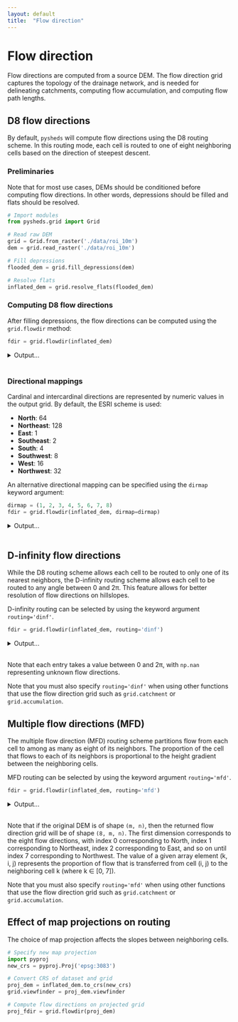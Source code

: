 ```yaml
---
layout: default
title:  "Flow direction"
---
```


# Flow direction

Flow directions are computed from a source DEM. The flow direction grid captures the topology of the drainage network, and is needed for delineating catchments, computing flow accumulation, and computing flow path lengths.

## D8 flow directions

By default, `pysheds` will compute flow directions using the D8 routing scheme. In this routing mode, each cell is routed to one of eight neighboring cells based on the direction of steepest descent.

### Preliminaries

Note that for most use cases, DEMs should be conditioned before computing flow directions. In other words, depressions should be filled and flats should be resolved.

```python
# Import modules
from pysheds.grid import Grid

# Read raw DEM
grid = Grid.from_raster('./data/roi_10m')
dem = grid.read_raster('./data/roi_10m')

# Fill depressions
flooded_dem = grid.fill_depressions(dem)

# Resolve flats
inflated_dem = grid.resolve_flats(flooded_dem)
```

### Computing D8 flow directions

After filling depressions, the flow directions can be computed using the `grid.flowdir` method:

```python
fdir = grid.flowdir(inflated_dem)
```

<details>
<summary>Output...</summary>
<p>

<pre>
fdir

Raster([[  0,   0,   0, ...,   0,   0,   0],
        [  0,   2,   2, ...,   4,   1,   0],
        [  0,   1,   2, ...,   4,   2,   0],
        ...,
        [  0,  64,  32, ...,   8,   1,   0],
        [  0,  64,  32, ...,  16, 128,   0],
        [  0,   0,   0, ...,   0,   0,   0]])

</pre>

</p>
</details>

<br>


### Directional mappings

Cardinal and intercardinal directions are represented by numeric values in the output grid. By default, the ESRI scheme is used:

- **North**: 64
- **Northeast**: 128
- **East**: 1
- **Southeast**: 2
- **South**: 4
- **Southwest**: 8
- **West**: 16
- **Northwest**: 32

An alternative directional mapping can be specified using the `dirmap` keyword argument:

```python
dirmap = (1, 2, 3, 4, 5, 6, 7, 8)
fdir = grid.flowdir(inflated_dem, dirmap=dirmap)
```

<details>
<summary>Output...</summary>
<p>

<pre>
fdir

Raster([[0, 0, 0, ..., 0, 0, 0],
        [0, 4, 4, ..., 5, 3, 0],
        [0, 3, 4, ..., 5, 4, 0],
        ...,
        [0, 1, 8, ..., 6, 3, 0],
        [0, 1, 8, ..., 7, 2, 0],
        [0, 0, 0, ..., 0, 0, 0]])
</pre>

</p>
</details>

<br>

## D-infinity flow directions

While the D8 routing scheme allows each cell to be routed to only one of its nearest neighbors, the D-infinity routing scheme allows each cell to be routed to any angle between 0 and 2π. This feature allows for better resolution of flow directions on hillslopes.

D-infinity routing can be selected by using the keyword argument `routing='dinf'`.

```python
fdir = grid.flowdir(inflated_dem, routing='dinf')
```

<details>
<summary>Output...</summary>
<p>

<pre>
fdir

Raster([[  nan,   nan,   nan, ...,   nan,   nan,   nan],
        [  nan, 5.498, 5.3  , ..., 4.712, 0.   ,   nan],
        [  nan, 0.   , 5.498, ..., 4.712, 5.176,   nan],
        ...,
        [  nan, 1.571, 2.356, ..., 2.356, 0.   ,   nan],
        [  nan, 1.571, 2.034, ..., 3.142, 0.785,   nan],
        [  nan,   nan,   nan, ...,   nan,   nan,   nan]])
</pre>

</p>
</details>

<br>

Note that each entry takes a value between 0 and 2π, with `np.nan` representing unknown flow directions.

Note that you must also specify `routing='dinf'` when using other functions that use the flow direction grid such as `grid.catchment` or `grid.accumulation`.

## Multiple flow directions (MFD)

The multiple flow direction (MFD) routing scheme partitions flow from each cell to among as many as eight of its neighbors. The proportion of the cell that flows to each of its neighbors is proportional to the height gradient between the neighboring cells.

MFD routing can be selected by using the keyword argument `routing='mfd'`.

```python
fdir = grid.flowdir(inflated_dem, routing='mfd')
```

<details>
<summary>Output...</summary>
<p>

<pre>
fdir

MultiRaster([[[0.        , 0.        , 0.        , ..., 0.        ,
               0.        , 0.        ],
              [0.        , 0.37428797, 0.41595555, ..., 0.        ,
               0.        , 0.        ],
              [0.        , 0.35360402, 0.42297009, ..., 0.06924557,
               0.        , 0.        ],
              ...,
              [0.        , 0.        , 0.        , ..., 0.        ,
               0.        , 0.        ],
              [0.        , 0.        , 0.        , ..., 0.        ,
               0.        , 0.        ],
              [0.        , 0.        , 0.        , ..., 0.        ,
               0.        , 0.        ]],

             [[0.        , 0.        , 0.        , ..., 0.        ,
               0.        , 0.        ],
              [0.        , 0.36288963, 0.33088875, ..., 0.06863035,
               0.        , 0.        ],
              [0.        , 0.40169546, 0.36123674, ..., 0.23938736,
               0.17013502, 0.        ],
              ...,
              [0.        , 0.00850506, 0.10102002, ..., 0.        ,
               0.        , 0.        ],
              [0.        , 0.        , 0.04147018, ..., 0.        ,
               0.        , 0.        ],
              [0.        , 0.        , 0.        , ..., 0.        ,
               0.        , 0.        ]],

             [[0.        , 0.        , 0.        , ..., 0.        ,
               0.        , 0.        ],
              [0.        , 0.14276847, 0.06932945, ..., 0.48528137,
               0.39806072, 0.        ],
              [0.        , 0.1217316 , 0.06042334, ..., 0.4193337 ,
               0.48612365, 0.        ],
              ...,
              [0.        , 0.1683329 , 0.28176027, ..., 0.        ,
               0.        , 0.        ],
              [0.        , 0.13663963, 0.24437534, ..., 0.        ,
               0.        , 0.        ],
              [0.        , 0.        , 0.        , ..., 0.        ,
               0.        , 0.        ]],

             ...,

             [[0.        , 0.        , 0.        , ..., 0.        ,
               0.        , 0.        ],
              [0.        , 0.        , 0.        , ..., 0.        ,
               0.        , 0.        ],
              [0.        , 0.        , 0.        , ..., 0.        ,
               0.        , 0.        ],
              ...,
              [0.        , 0.20829874, 0.04770285, ..., 0.29010027,
               0.31952507, 0.        ],
              [0.        , 0.20128372, 0.11750307, ..., 0.23404662,
               0.28716789, 0.        ],
              [0.        , 0.        , 0.        , ..., 0.        ,
               0.        , 0.        ]],

             [[0.        , 0.        , 0.        , ..., 0.        ,
               0.        , 0.        ],
              [0.        , 0.        , 0.        , ..., 0.        ,
               0.        , 0.        ],
              [0.        , 0.        , 0.        , ..., 0.        ,
               0.        , 0.        ],
              ...,
              [0.        , 0.        , 0.        , ..., 0.03460397,
               0.06389793, 0.        ],
              [0.        , 0.0151827 , 0.        , ..., 0.        ,
               0.06675575, 0.        ],
              [0.        , 0.        , 0.        , ..., 0.        ,
               0.        , 0.        ]],

             [[0.        , 0.        , 0.        , ..., 0.        ,
               0.        , 0.        ],
              [0.        , 0.12005394, 0.18382625, ..., 0.        ,
               0.        , 0.        ],
              [0.        , 0.12296892, 0.15536983, ..., 0.        ,
               0.        , 0.        ],
              ...,
              [0.        , 0.        , 0.        , ..., 0.        ,
               0.        , 0.        ],
              [0.        , 0.        , 0.        , ..., 0.        ,
               0.        , 0.        ],
              [0.        , 0.        , 0.        , ..., 0.        ,
               0.        , 0.        ]]])
</pre>

</p>
</details>

<br>

Note that if the original DEM is of shape `(m, n)`, then the returned flow direction grid will be of shape `(8, m, n)`. The first dimension corresponds to the eight flow directions, with index 0 corresponding to North, index 1 corresponding to Northeast, index 2 corresponding to East, and so on until index 7 corresponding to Northwest. The value of a given array element (k, i, j) represents the proportion of flow that is transferred from cell (i, j) to the neighboring cell k (where k ∈ [0, 7]).

Note that you must also specify `routing='mfd'` when using other functions that use the flow direction grid such as `grid.catchment` or `grid.accumulation`.


## Effect of map projections on routing

The choice of map projection affects the slopes between neighboring cells.

```python
# Specify new map projection
import pyproj
new_crs = pyproj.Proj('epsg:3083')

# Convert CRS of dataset and grid
proj_dem = inflated_dem.to_crs(new_crs)
grid.viewfinder = proj_dem.viewfinder

# Compute flow directions on projected grid
proj_fdir = grid.flowdir(proj_dem)
```
